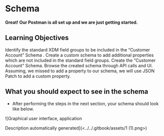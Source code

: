 # Schema

**Great! Our Postman is all set up and we are just getting started.**

## **Learning Objectives**

Identify the standard XDM field groups to be included in the “Customer Account” Schema . Create a custom schema to add additional properties which are not included in the standard field groups. Create the “Customer Account” Schema. Browse the created schema through API calls and UI. Assuming, we missed to add a property to our schema, we will use JSON Patch to add a custom property.

## **What you should expect to see in the schema**

* After performing the steps in the next section, your schema should look like below.

![Graphical user interface, application

Description automatically generated](<../../.gitbook/assets/1 (1).png>)
